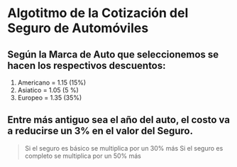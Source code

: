# Algotitmo de la Cotización del Seguro de Automóviles

## Según la Marca de Auto que seleccionemos se hacen los respectivos descuentos:

1. Americano = 1.15 (15%)
2. Asiatico = 1.05 (5 %)
3. Europeo = 1.35 (35%)

## Entre más antiguo sea el año del auto, el costo va a reducirse un 3% en el valor del Seguro.

> Si el seguro es básico se multiplica por un 30% más
>  Si el seguro es completo se multiplica por un 50% más
